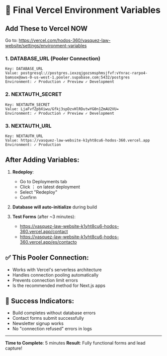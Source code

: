 # 🚀 Final Vercel Environment Variables

## Add These to Vercel NOW

Go to: https://vercel.com/hodos-360/vasquez-law-website/settings/environment-variables

### 1. DATABASE_URL (Pooler Connection)

```
Key: DATABASE_URL
Value: postgresql://postgres.iexzqjgozsmsphmsjfvf:vYnrac-rarpo4-bamsox@aws-0-us-west-1.pooler.supabase.com:5432/postgres
Environment: ✓ Production ✓ Preview ✓ Development
```

### 2. NEXTAUTH_SECRET

```
Key: NEXTAUTH_SECRET
Value: LjaFvfZpbXiwu/Gfkj3spDzvHlRDutwYG0n1ZmAU2VU=
Environment: ✓ Production ✓ Preview ✓ Development
```

### 3. NEXTAUTH_URL

```
Key: NEXTAUTH_URL
Value: https://vasquez-law-website-k1yht8cu6-hodos-360.vercel.app
Environment: ✓ Production
```

## After Adding Variables:

1. **Redeploy**:

   - Go to Deployments tab
   - Click ⋮ on latest deployment
   - Select "Redeploy"
   - Confirm

2. **Database will auto-initialize** during build

3. **Test Forms** (after ~3 minutes):
   - https://vasquez-law-website-k1yht8cu6-hodos-360.vercel.app/contact
   - https://vasquez-law-website-k1yht8cu6-hodos-360.vercel.app/es/contacto

## ✅ This Pooler Connection:

- Works with Vercel's serverless architecture
- Handles connection pooling automatically
- Prevents connection limit errors
- Is the recommended method for Next.js apps

## 🎯 Success Indicators:

- Build completes without database errors
- Contact forms submit successfully
- Newsletter signup works
- No "connection refused" errors in logs

---

**Time to Complete**: 5 minutes
**Result**: Fully functional forms and lead capture!
